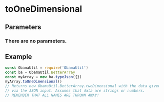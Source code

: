 # toOneDimensional
## Parameters
### There are no parameters.
## Example
```javascript
const ObamaUtil = require('ObamaUtil')
const ba = ObamaUtil.BetterArray
const myArray = new ba.typeJson({})
myArray.toOneDimensional()
// Returns new ObamaUtil.BetterArray.twoDimensional with the data given
// via the JSON input. Assumes that data are strings or numbers.
// REMEMBER THAT ALL NAMES ARE THROWN AWAY!
```